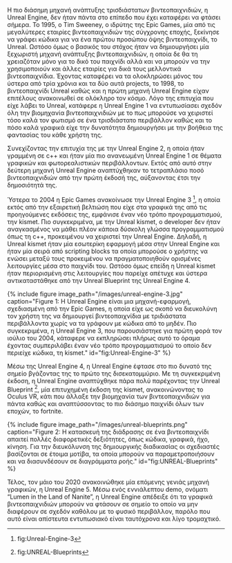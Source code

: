 Η πιο διάσημη μηχανή ανάπτυξης τρισδιάστατων βιντεοπαιχνιδιών, η Unreal Engine, δεν ήταν πάντα στο επίπεδο που έχει καταφέρει να φτάσει σήμερα. To 1995, ο Tim Sweeney, ο ιδρύτης της Epic Games, μία από τις μεγαλύτερες εταιρίες βιντεοπαιχνιδιών της σύγχρονης εποχής, ξεκίνησε να γράφει κώδικα για να ένα πρώτου προσώπου όψης βιντεοπαιχνίδι, το Unreal. Ωστόσο όμως ο βασικός του στόχος ήταν να δημιουργήσει μία ξεχωριστή μηχανή ανάπτυξης βιντεοπαιχνιδιών, η οποία δε θα τη χρειαζόταν μόνο για το δικό του παιχνίδι αλλά και να μπορούν να την χρησιμοποιούν και άλλες εταιρίες για δικά τους μελλοντικά βιντεοπαιχνίδια. Έχοντας καταφέρει να τα ολοκληρώσει μόνος του ύστερα από τρία χρόνια και τα δύο αυτά projects, το 1998, το βιντεοπαιχνίδι Unreal καθώς και η πρώτη μηχανή Unreal Engine είχαν επιτέλους ανακοινωθεί σε ολόκληρο τον κόσμο. Λόγο της επιτυχία που είχε λάβει το Unreal, κατάφερε η Unreal Engine 1 να εντυπωσίασει σχεδόν όλη την βιομηχανία βιντεοπαιχνιδιών με το πως μπορούσε να χειριστεί τόσο καλά τον φωτισμό σε ένα τρισδιάστατο περιβάλλον καθώς και το πόσο καλά γραφικά είχε την δυνατότητα δημιουργήσει με την βοήθεια της φαντασίας του κάθε χρήστη της. 

Συνεχίζοντας την επιτυχία της με την Unreal Engine 2, η οποία ήταν γραμμένη σε c++ και ήταν μία πιο ανανεωμένη Unreal Engine 1 σε θέματα γραφικών και φωτορεαλιστικών περιβάλλοντων. Εκτός από αυτό στην δεύτερη μηχανή Unreal Engine αναπτύχθηκαν το τετραπλάσιο ποσό βιντεοπαιχνιδιών από την πρώτη έκδοσή της, αύξανοντας έτσι την δημοσιότητά της. 

Ύστερα το 2004 η Epic Games ανακοίνωσε την Unreal Engine 3 [^1], 
η οποία εκτός από την εξαιρετική βελτιώση που είχε στα γραφικά της 
από τις προηγούμενες εκδόσεις της, εμφάνισε έναν νέο τρόπο προγραμματισμού, την kismet. 
Πιο συγκεκριμένα, με την Unreal kismet, ο developer δεν ήταν αναγκασμένος να 
μάθει πλέον κάποια δύσκολη γλώσσα προγραμματισμού όπως τη c++, 
προκειμένου να χειριστεί την Unreal Engine. Δηλαδή, η Unreal kismet ήταν 
μία εσωτερίκη εφαρμογή μέσα στην Unreal Engine και ήταν μία σειρά
από scripting blocks τα οποία μπορούσε ο χρήστης να ενώσει μεταξύ τους προκειμένου 
να πραγματοποιηθούν ορισμένες λειτουργίες μέσα στο παιχνίδι του.
Ωστόσο όμως επείδη η Unreal kismet ήταν περιορισμένη στις λειτουργίες που παρείχε
απέτυχε και ύστερα αντικαταστάθηκε από την Unreal Blueprint της Unreal Engine 4.

{% include figure image_path="/images/unreal-engine-3.jpg" caption="Figure 1:
Η Unreal Engine είναι μια μηχανή-εφαρμογή, σχεδιασμένη από την Epic Games, 
η οποία είχε ως σκοπό να διευκολύνη τον χρήστη της να δημιουργεί βιντεοπαιχνίδια με τριδιάστατα περιβάλλοντα χωρίς να τα γράφουν με κώδικα από το μηδέν. 
Πιο συγκεκριμένα, η Unreal Engine 3, που παρουσιάστηκε για πρώτη φορά τον ιούλιο του 2004, κάταφερε να εκπληρώσει πλήρως αυτό το όραμα 
έχοντας συμπεριλάβει έναν νέο τρόπο προγραμματισμού το οποίο δεν περιείχε κώδικα, τη kismet." id="fig:Unreal-Engine-3" %}

Μέσω της Unreal Engine 4, η Unreal Engine έφτασε στο πιο δυνατό της σημείο βγάζοντας της το πρώτο της δισεκατομμύριο.
Με τη συγκεκριμένη έκδοση, η Unreal Εngine αναπτύχθηκε πάρα πολύ παρέχοντας την Unreal Blueprint [^2], μία επιτυχημένη έκδοση της kismet,
ανακοινώνοντας το Oculus VR, κάτι που άλλαξε την βιομηχανία των βιντεοπαιχνιδιών για πάντα καθώς 
και αναπτύσσοντας το πιο διάσημο παιχνίδι όλων των εποχών, το fortnite.

{% include figure image_path="/images/unreal-blueprints.png" caption="Figure 2: 
Η κατασκευή της διάδρασης σε ένα βιντεοπαιχνίδι απαιτεί πολλές διαφορετικές δεξιότητες,
όπως κώδικα, γραφικά, ήχο, κίνηση. Για την διευκόλυνση της δημιουργικής διαδικασίας οι σχεδιαστές βασίζονται σε έτοιμα μοτίβα, 
τα οποία μπορούν να παραμετροποιήσουν και να διασυνδέσουν σε διαγράμματα ροής." id="fig:UNREAL-Blueprints" %}

Τέλος, τον μάιο του 2020 ανακοινώθηκε μία επόμενης γενιάς μηχανή γραφικών, η Unreal Engine 5.
Μέσω ενός εννιάλεπτου demo, ονόματι “Lumen in the Land of Nanite”, η Unreal Engine απέδειξε ότι 
τα γραφικά βιντεοπαιχνιδιών μπορούν να φτάσουν σε σημείο το οποίο να μην διαφέρουν σε σχεδόν καθόλου με το φυσικό περιβάλλον,
παρόλο που αυτό είναι απίστευτα εντυπωσιακό είναι ταυτόχρονα και λίγο τρομαχτικό.

[^1]: fig:Unreal-Engine-3

[^2]: fig:UNREAL-Blueprints
